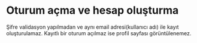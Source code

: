 # Oturum açma ve hesap oluşturma
Şifre validasyon yapılmadan ve aynı email adresi(kullanıcı adı) ile kayıt oluşturulamaz. 
Kayıtlı bir oturum açılmaz ise profil sayfası görüntülenemez.
